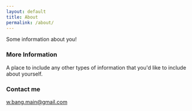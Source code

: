 ```yaml
---
layout: default
title: About
permalink: /about/
---
```


Some information about you!

### More Information

A place to include any other types of information that you'd like to include about yourself.

### Contact me

[w.bang.main@gmail.com](mailto:w.bang.main@gmail.com)
